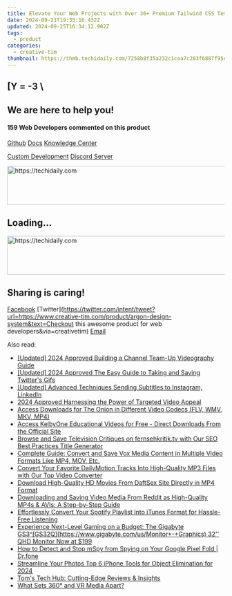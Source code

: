 ```yaml
---
title: Elevate Your Web Projects with Over 36+ Premium Tailwind CSS Templates and Themes From Creative Tim
date: 2024-09-21T19:35:16.432Z
updated: 2024-09-25T16:34:12.902Z
tags:
  - product
categories:
  - creative-tim
thumbnail: https://thmb.techidaily.com/7258b8f35a232c1cea7c283f6887f95e75da539c920d4016d7e29b378f6c7841.jpg
---
```


## \[Y = -3 \

## We are here to help you!

#### 159 Web Developers commented on this product

[Github](https://github.com/creativetimofficial/argon-design-system) [Docs](https://tools.techidaily.com/creative-tim/products/) [Knowledge Center](https://tools.techidaily.com/creative-tim/products/) 

[Custom Development](https://tools.techidaily.com/creative-tim/products/) [Discord Server](https://discord.com/invite/FhCJCaHdQa) 

<!-- affiliate ads begin -->
<a href="https://appsumo.8odi.net/c/5597632/2105877/7443" target="_top" id="2105877">
  <img src="//a.impactradius-go.com/display-ad/7443-2105877" border="0" alt="https://techidaily.com" width="728" height="90"/>
</a>
<img height="0" width="0" src="https://appsumo.8odi.net/i/5597632/2105877/7443" style="position:absolute;visibility:hidden;" border="0" />
<!-- affiliate ads end -->

## Loading...

<!-- affiliate ads begin -->
<a href="https://electronicx.pxf.io/c/5597632/1167086/14483" target="_top" id="1167086">
  <img src="//a.impactradius-go.com/display-ad/14483-1167086" border="0" alt="https://techidaily.com" width="728" height="90"/>
</a>
<img height="0" width="0" src="https://electronicx.pxf.io/i/5597632/1167086/14483" style="position:absolute;visibility:hidden;" border="0" />
<!-- affiliate ads end -->

## Sharing is caring!

[Facebook](https://www.facebook.com/sharer/sharer.php?u=https://www.creative-tim.com/product/argon-design-system?src=sdkpreparse) [Twitter](https://twitter.com/intent/tweet?url=https://www.creative-tim.com/product/argon-design-system&text=Checkout this awesome product for web developers&via=creativetim) [Email](https://tools.techidaily.com/creative-tim/products/)

<ins class="adsbygoogle"
     style="display:block"
     data-ad-format="autorelaxed"
     data-ad-client="ca-pub-7571918770474297"
     data-ad-slot="1223367746"></ins>

<ins class="adsbygoogle"
     style="display:block"
     data-ad-client="ca-pub-7571918770474297"
     data-ad-slot="8358498916"
     data-ad-format="auto"
     data-full-width-responsive="true"></ins>

<span class="atpl-alsoreadstyle">Also read:</span>
<div><ul>
<li><a href="https://youtube-docs.techidaily.com/ed-2024-approved-building-a-channel-team-up-videography-guide/"><u>[Updated] 2024 Approved Building a Channel Team-Up Videography Guide</u></a></li>
<li><a href="https://twitter-videos.techidaily.com/updated-2024-approved-the-easy-guide-to-taking-and-saving-twitters-gifs/"><u>[Updated] 2024 Approved The Easy Guide to Taking and Saving Twitter's Gifs</u></a></li>
<li><a href="https://extra-lessons.techidaily.com/updated-advanced-techniques-sending-subtitles-to-instagram-linkedin/"><u>[Updated] Advanced Techniques Sending Subtitles to Instagram, LinkedIn</u></a></li>
<li><a href="https://youtube-help.techidaily.com/2024-approved-harnessing-the-power-of-targeted-video-appeal/"><u>2024 Approved Harnessing the Power of Targeted Video Appeal</u></a></li>
<li><a href="https://fox-where.techidaily.com/access-downloads-for-the-onion-in-different-video-codecs-flv-wmv-mkv-mp4/"><u>Access Downloads for The Onion in Different Video Codecs (FLV, WMV, MKV, MP4)</u></a></li>
<li><a href="https://fox-where.techidaily.com/access-kelbyone-educational-videos-for-free-direct-downloads-from-the-official-site/"><u>Access KelbyOne Educational Videos for Free - Direct Downloads From the Official Site</u></a></li>
<li><a href="https://fox-where.techidaily.com/browse-and-save-television-critiques-on-fernsehkritiktv-with-our-seo-best-practices-title-generator/"><u>Browse and Save Television Critiques on fernsehkritik.tv with Our SEO Best Practices Title Generator</u></a></li>
<li><a href="https://fox-where.techidaily.com/complete-guide-convert-and-save-vox-media-content-in-multiple-video-formats-like-mp4-mov-etc/"><u>Complete Guide: Convert and Save Vox Media Content in Multiple Video Formats Like MP4, MOV, Etc.</u></a></li>
<li><a href="https://fox-where.techidaily.com/convert-your-favorite-dailymotion-tracks-into-high-quality-mp3-files-with-our-top-video-converter/"><u>Convert Your Favorite DailyMotion Tracks Into High-Quality MP3 Files with Our Top Video Converter</u></a></li>
<li><a href="https://fox-where.techidaily.com/download-high-quality-hd-movies-from-daftsex-site-directly-in-mp4-format/"><u>Download High-Quality HD Movies From DaftSex Site Directly in MP4 Format</u></a></li>
<li><a href="https://fox-where.techidaily.com/downloading-and-saving-video-media-from-reddit-as-high-quality-mp4s-and-avis-a-step-by-step-guide/"><u>Downloading and Saving Video Media From Reddit as High-Quality MP4s & AVIs: A Step-by-Step Guide</u></a></li>
<li><a href="https://fox-where.techidaily.com/effortlessly-convert-your-spotify-playlist-into-itunes-format-for-hassle-free-listening/"><u>Effortlessly Convert Your Spotify Playlist Into iTunes Format for Hassle-Free Listening</u></a></li>
<li><a href="https://hardware-reviews.techidaily.com/1723862805004-experience-next-level-gaming-on-a-budget-the-gigabyte-gs3gs32qhttpswwwgigabytecomusmonitorplus-plusgraphics-32-qhd-monitor-now-at-199/"><u>Experience Next-Level Gaming on a Budget: The Gigabyte GS3^[GS32Q](https://www.gigabyte.com/us/Monitor+-+Graphics) 32'' QHD Monitor Now at $199</u></a></li>
<li><a href="https://review-topics.techidaily.com/how-to-detect-and-stop-mspy-from-spying-on-your-google-pixel-fold-drfone-by-drfone-virtual-android/"><u>How to Detect and Stop mSpy from Spying on Your Google Pixel Fold | Dr.fone</u></a></li>
<li><a href="https://some-tips.techidaily.com/streamline-your-photos-top-6-iphone-tools-for-object-elimination-for-2024/"><u>Streamline Your Photos Top 6 iPhone Tools for Object Elimination for 2024</u></a></li>
<li><a href="https://hardware-tips.techidaily.com/toms-tech-hub-cutting-edge-reviews-and-insights/"><u>Tom's Tech Hub: Cutting-Edge Reviews & Insights</u></a></li>
<li><a href="https://fox-direct.techidaily.com/what-sets-360-and-vr-media-apart/"><u>What Sets 360° and VR Media Apart?</u></a></li>
</ul></div>

